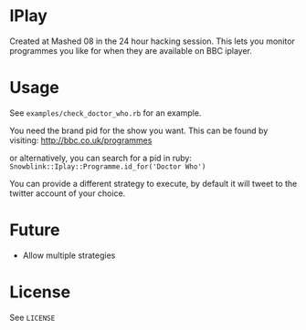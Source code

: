# IPlay
Created at Mashed 08 in the 24 hour hacking session. This lets you monitor programmes you like for when they are available on BBC iplayer.

# Usage
See `examples/check_doctor_who.rb` for an example.

You need the brand pid for the show you want.
This can be found by visiting:
<http://bbc.co.uk/programmes>

or alternatively, you can search for a pid in ruby:
`Snowblink::Iplay::Programme.id_for('Doctor Who')`

You can provide a different strategy to execute, by default it will tweet to the twitter account of your choice.

# Future
- Allow multiple strategies

# License
See `LICENSE`